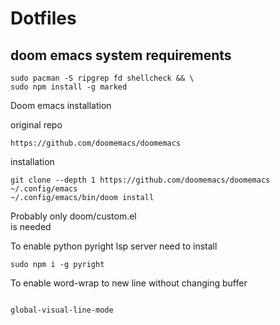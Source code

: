 # Dotfiles

## doom emacs system requirements

```shell
sudo pacman -S ripgrep fd shellcheck && \
sudo npm install -g marked
```

Doom emacs installation

original repo
```
https://github.com/doomemacs/doomemacs
```

installation
```shell
git clone --depth 1 https://github.com/doomemacs/doomemacs ~/.config/emacs
~/.config/emacs/bin/doom install
```

Probably only doom/custom.el  
is needed

To enable python pyright lsp server need to install

``` shell
sudo npm i -g pyright
```


To enable word-wrap to new line without changing buffer
``` emacs-lisp

global-visual-line-mode 
```
